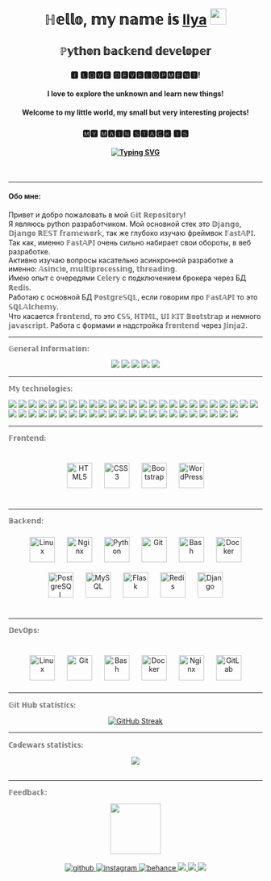 <h1 align="center">ℍ𝕖𝕝𝕝𝕠, 𝕞𝕪 𝕟𝕒𝕞𝕖 𝕚𝕤 <a href="https://github.com/Meatdam" target="_blank">Ilya</a> 
<img src="https://github.com/blackcater/blackcater/raw/main/images/Hi.gif" height="32"/></h1>
<h2 align="center">ℙ𝕪𝕥𝕙𝕠𝕟 𝕓𝕒𝕔𝕜𝕖𝕟𝕕 𝕕𝕖𝕧𝕖𝕝𝕠𝕡𝕖𝕣</h2>
<h3 align="center">🅸 🅻🅾🆅🅴 🅳🅴🆅🅴🅻🅾🅿🅼🅴🅽🆃!</h3>
<h4 align="center">I love to explore the unknown and learn new things!</h4> 
<h4 align="center">Welcome to my little world, my small but very interesting projects!</h4>

<h3 align="center">🅼🆈 🅼🅰🅸🅽 🆂🆃🅰🅲🅺 🅸🆂</h3>
<h4 align="center"><a href="https://git.io/typing-svg"><img src="https://readme-typing-svg.herokuapp.com?font=Fira+Code&pause=1000&color=F7A881&width=435&lines=𝔻𝕛𝕒𝕟𝕘𝕠%2C+𝔻𝕛𝕒𝕟𝕘𝕠+ℝ𝔼𝕊𝕋+𝕗𝕣𝕒𝕞𝕖𝕨𝕠𝕣𝕜%2C+𝔽𝕒𝕤𝕥𝔸𝕡𝕚" alt="Typing SVG" /></a></h4>
<br>

---

<h4>Обо мне:</h4>
Привет и добро пожаловать в мой 𝔾𝕚𝕥 ℝ𝕖𝕡𝕠𝕤𝕚𝕥𝕠𝕣𝕪!<br>
Я являюсь python разработчиком. Мой основной стек это 𝔻𝕛𝕒𝕟𝕘𝕠, 𝔻𝕛𝕒𝕟𝕘𝕠 ℝ𝔼𝕊𝕋 𝕗𝕣𝕒𝕞𝕖𝕨𝕠𝕣𝕜, так же глубоко изучаю фреймвок 𝔽𝕒𝕤𝕥𝔸ℙ𝕀.<br>
Так как, именно 𝔽𝕒𝕤𝕥𝔸ℙ𝕀 очень сильно набирает свои обороты, в веб разработке.<br>
Активно изучаю вопросы касательно асинхронной разработке а именно: 𝔸𝕤𝕚𝕟𝕔𝕚𝕠, 𝕞𝕦𝕝𝕥𝕚𝕡𝕣𝕠𝕔𝕖𝕤𝕤𝕚𝕟𝕘, 𝕥𝕙𝕣𝕖𝕒𝕕𝕚𝕟𝕘.<br>
Имею опыт с очередями ℂ𝕖𝕝𝕖𝕣𝕪 с подключением брокера через БД ℝ𝕖𝕕𝕚𝕤.<br> 
Работаю с основной БД ℙ𝕠𝕤𝕥𝕘𝕣𝕖𝕊ℚ𝕃, если говорим про 𝔽𝕒𝕤𝕥𝔸ℙ𝕀 то это 𝕊ℚ𝕃𝔸𝕝𝕔𝕙𝕖𝕞𝕪.<br>
Что касается 𝕗𝕣𝕠𝕟𝕥𝕖𝕟𝕕, то это ℂ𝕊𝕊, ℍ𝕋𝕄𝕃, 𝕌𝕀 𝕂𝕀𝕋 𝔹𝕠𝕠𝕥𝕤𝕥𝕣𝕒𝕡 и немного 𝕛𝕒𝕧𝕒𝕤𝕔𝕣𝕚𝕡𝕥. Работа с формами и надстройка 𝕗𝕣𝕠𝕟𝕥𝕖𝕟𝕕 через 𝕁𝕚𝕟𝕛𝕒𝟚.

---

𝔾𝕖𝕟𝕖𝕣𝕒𝕝 𝕚𝕟𝕗𝕠𝕣𝕞𝕒𝕥𝕚𝕠𝕟:
<div align="center">
<a>
<img src="https://github-profile-summary-cards.vercel.app/api/cards/profile-details?username=Meatdam&theme=solarized_dark" />
<img src="https://github-profile-summary-cards.vercel.app/api/cards/most-commit-language?username=Meatdam&theme=solarized_dark" />
<img src="https://github-profile-summary-cards.vercel.app/api/cards/repos-per-language?username=Meatdam&theme=solarized_dark" />
<img src="https://github-profile-summary-cards.vercel.app/api/cards/stats?username=Meatdam&theme=solarized_dark" />
<img src="https://github-profile-summary-cards.vercel.app/api/cards/productive-time?username=Meatdam&theme=solarized_dark" />
</a>
</div>

---

𝕄𝕪 𝕥𝕖𝕔𝕙𝕟𝕠𝕝𝕠𝕘𝕚𝕖𝕤: 
<div>
<a>
<img src="https://img.shields.io/badge/Google%20Chrome-4285F4?style=for-the-badge&logo=GoogleChrome&logoColor=white" />
</a>
<a>
<img src="https://img.shields.io/badge/Google%20Drive-4285F4?style=for-the-badge&logo=googledrive&logoColor=white" />
</a>
<a>
<img src="https://img.shields.io/badge/gitlab%20ci-%23181717.svg?style=for-the-badge&logo=gitlab&logoColor=white" />
</a>
<a>
<img src="https://img.shields.io/badge/mysql-4479A1.svg?style=for-the-badge&logo=mysql&logoColor=white" />
</a>
<a>
<img src="https://img.shields.io/badge/postgres-%23316192.svg?style=for-the-badge&logo=postgresql&logoColor=white" />
</a>
<a>
<img src="https://img.shields.io/badge/redis-%23DD0031.svg?style=for-the-badge&logo=redis&logoColor=white" />
</a>
<a>
<img src="https://img.shields.io/badge/sqlite-%2307405e.svg?style=for-the-badge&logo=sqlite&logoColor=white" />
</a>
<a>
<img src="https://img.shields.io/badge/adobe-%23FF0000.svg?style=for-the-badge&logo=adobe&logoColor=white" />
</a>
<a>
<img src="https://img.shields.io/badge/-Stackoverflow-FE7A16?style=for-the-badge&logo=stack-overflow&logoColor=white" />
</a>
<a>
<img src="https://img.shields.io/badge/Codewars-B1361E?style=for-the-badge&logo=codewars&logoColor=grey" />
</a>
<a>
<img src="https://img.shields.io/badge/Udemy-A435F0?style=for-the-badge&logo=Udemy&logoColor=white" />
</a>
<a>
<img src="https://img.shields.io/badge/celery-%23a9cc54.svg?style=for-the-badge&logo=celery&logoColor=ddf4a4" />
</a>
<a>
<img src="https://img.shields.io/badge/django-%23092E20.svg?style=for-the-badge&logo=django&logoColor=white" />
</a>
<a>
<img src="https://img.shields.io/badge/DJANGO-REST-ff1709?style=for-the-badge&logo=django&logoColor=white&color=ff1709&labelColor=gray" />
</a>
<a>
<img src="https://img.shields.io/badge/FastAPI-005571?style=for-the-badge&logo=fastapi" />
</a>
<a>
<img src="https://img.shields.io/badge/flask-%23000.svg?style=for-the-badge&logo=flask&logoColor=white" />
</a>
<a>
<img src="https://img.shields.io/badge/iohttp-%232C5bb4.svg?style=for-the-badge&logo=aiohttp&logoColor=white" />
</a>
<a>
<img src="https://img.shields.io/badge/jinja-white.svg?style=for-the-badge&logo=jinja&logoColor=black" />
</a>
<a>
<img src="https://img.shields.io/badge/JWT-black?style=for-the-badge&logo=JSON%20web%20tokens" />
</a>
<a>
<img src="https://img.shields.io/badge/Poetry-%233B82F6.svg?style=for-the-badge&logo=poetry&logoColor=0B3D8D" />
</a>
<a>
<img src="https://img.shields.io/badge/Socket.io-black?style=for-the-badge&logo=socket.io&badgeColor=010101" />
</a>
<a>
<img src="https://img.shields.io/badge/github%20pages-121013?style=for-the-badge&logo=github&logoColor=white" />
</a>
<a>
<img src="https://img.shields.io/badge/Obsidian-%23483699.svg?style=for-the-badge&logo=obsidian&logoColor=white" />
</a>
<a>
<img src="https://img.shields.io/badge/Notepad++-90E59A.svg?style=for-the-badge&logo=notepad%2b%2b&logoColor=black" />
</a>
<a>
<img src="https://img.shields.io/badge/pycharm-143?style=for-the-badge&logo=pycharm&logoColor=black&color=black&labelColor=green" />
</a>
<a>
<img src="https://img.shields.io/badge/VIM-%2311AB00.svg?style=for-the-badge&logo=vim&logoColor=white" />
</a>
<a>
<img src="https://img.shields.io/badge/Visual%20Studio%20Code-0078d7.svg?style=for-the-badge&logo=visual-studio-code&logoColor=white" />
</a>
<a>
<img src="https://img.shields.io/badge/css3-%231572B6.svg?style=for-the-badge&logo=css3&logoColor=white" />
</a>
<a>
<img src="https://img.shields.io/badge/html5-%23E34F26.svg?style=for-the-badge&logo=html5&logoColor=white" />
</a>
<a>
<img src="https://img.shields.io/badge/python-3670A0?style=for-the-badge&logo=python&logoColor=ffdd54" />
</a>
<a>
<img src="https://img.shields.io/badge/shell_script-%23121011.svg?style=for-the-badge&logo=gnu-bash&logoColor=white" />
</a>
<a>
<img src="https://img.shields.io/badge/yaml-%23ffffff.svg?style=for-the-badge&logo=yaml&logoColor=151515" />
</a>
<a>
<img src="https://img.shields.io/badge/Microsoft-0078D4?style=for-the-badge&logo=microsoft&logoColor=white" />
</a>
<a>
<img src="https://img.shields.io/badge/Microsoft_Office-D83B01?style=for-the-badge&logo=microsoft-office&logoColor=white" />
</a>
<a>
<img src="https://img.shields.io/badge/Microsoft_PowerPoint-B7472A?style=for-the-badge&logo=microsoft-powerpoint&logoColor=white" />
</a>
<a>
<img src="https://img.shields.io/badge/Microsoft_Word-2B579A?style=for-the-badge&logo=microsoft-word&logoColor=white" />
</a>
<a>
<img src="https://img.shields.io/badge/mac%20os-000000?style=for-the-badge&logo=macos&logoColor=F0F0F0" />
</a>
<a>
<img src="https://img.shields.io/badge/Linux-FCC624?style=for-the-badge&logo=linux&logoColor=black" />
</a>
<a>
<img src="https://img.shields.io/badge/Ubuntu-E95420?style=for-the-badge&logo=ubuntu&logoColor=white" />
</a>
<a>
<img src="https://img.shields.io/badge/Windows-0078D6?style=for-the-badge&logo=windows&logoColor=white" />
</a>
<a>
<img src="https://img.shields.io/badge/docker-%230db7ed.svg?style=for-the-badge&logo=docker&logoColor=white" />
</a>
<a>
<img src="https://img.shields.io/badge/Notion-%23000000.svg?style=for-the-badge&logo=notion&logoColor=white" />
</a>
<a>
<img src="https://img.shields.io/badge/Postman-FF6C37?style=for-the-badge&logo=postman&logoColor=white" />
</a>
<a>
<img src="https://img.shields.io/badge/-Swagger-%23Clojure?style=for-the-badge&logo=swagger&logoColor=white" />
</a>
<a>
<img src="https://img.shields.io/badge/gunicorn-%298729.svg?style=for-the-badge&logo=gunicorn&logoColor=white" />
</a>
<a>
<img src="https://img.shields.io/badge/nginx-%23009639.svg?style=for-the-badge&logo=nginx&logoColor=white" />
</a>
<a>
<img src="https://img.shields.io/badge/git-%23F05033.svg?style=for-the-badge&logo=git&logoColor=white" />
</a>
<a>
<img src="https://img.shields.io/badge/gitlab-%23181717.svg?style=for-the-badge&logo=gitlab&logoColor=white" />
</a>


</div>

---

𝔽𝕣𝕠𝕟𝕥𝕖𝕟𝕕:
<br>
<br>
<div align="center">  
<a href="https://en.wikipedia.org/wiki/HTML5" target="_blank"><img style="margin: 10px" src="https://profilinator.rishav.dev/skills-assets/html5-original-wordmark.svg" alt="HTML5" height="50" /></a>  
<a href="https://www.w3schools.com/css/" target="_blank"><img style="margin: 10px" src="https://profilinator.rishav.dev/skills-assets/css3-original-wordmark.svg" alt="CSS3" height="50" /></a>  
<a href="https://getbootstrap.com/docs/3.4/javascript/" target="_blank"><img style="margin: 10px" src="https://profilinator.rishav.dev/skills-assets/bootstrap-plain.svg" alt="Bootstrap" height="50" /></a>  
<a href="https://wordpress.com/" target="_blank"><img style="margin: 10px" src="https://profilinator.rishav.dev/skills-assets/wordpress.png" alt="WordPress" height="50" /></a>  
</div><br>

---

𝔹𝕒𝕔𝕜𝕖𝕟𝕕:<br>
<div align="center">  
<a href="https://www.linux.org/" target="_blank"><img style="margin: 10px" src="https://profilinator.rishav.dev/skills-assets/linux-original.svg" alt="Linux" height="50" /></a>  
<a href="https://www.nginx.com/" target="_blank"><img style="margin: 10px" src="https://profilinator.rishav.dev/skills-assets/nginx-original.svg" alt="Nginx" height="50" /></a>  
<a href="https://www.python.org/" target="_blank"><img style="margin: 10px" src="https://profilinator.rishav.dev/skills-assets/python-original.svg" alt="Python" height="50" /></a>  
<a href="https://github.com/" target="_blank"><img style="margin: 10px" src="https://profilinator.rishav.dev/skills-assets/git-scm-icon.svg" alt="Git" height="50" /></a>  
<a href="https://www.gnu.org/software/bash/" target="_blank"><img style="margin: 10px" src="https://profilinator.rishav.dev/skills-assets/gnu_bash-icon.svg" alt="Bash" height="50" /></a>  
<a href="https://www.docker.com/" target="_blank"><img style="margin: 10px" src="https://profilinator.rishav.dev/skills-assets/docker-original-wordmark.svg" alt="Docker" height="50" /></a>  
<a href="https://www.postgresql.org/" target="_blank"><img style="margin: 10px" src="https://profilinator.rishav.dev/skills-assets/postgresql-original-wordmark.svg" alt="PostgreSQL" height="50" /></a>  
<a href="https://www.mysql.com/" target="_blank"><img style="margin: 10px" src="https://profilinator.rishav.dev/skills-assets/mysql-original-wordmark.svg" alt="MySQL" height="50" /></a>  
<a href="https://flask.palletsprojects.com/" target="_blank"><img style="margin: 10px" src="https://profilinator.rishav.dev/skills-assets/flask.png" alt="Flask" height="50" /></a>  
<a href="https://redis.io/" target="_blank"><img style="margin: 10px" src="https://profilinator.rishav.dev/skills-assets/redis-original-wordmark.svg" alt="Redis" height="50" /></a>  
<a href="https://www.djangoproject.com/" target="_blank"><img style="margin: 10px" src="https://profilinator.rishav.dev/skills-assets/django-original.svg" alt="Django" height="50" /></a>  
</div>
<br>

---

𝔻𝕖𝕧𝕆𝕡𝕤: 
<br>
<br>
<div align="center">  
<a href="https://www.linux.org/" target="_blank"><img style="margin: 10px" src="https://profilinator.rishav.dev/skills-assets/linux-original.svg" alt="Linux" height="50" /></a>  
<a href="https://github.com/" target="_blank"><img style="margin: 10px" src="https://profilinator.rishav.dev/skills-assets/git-scm-icon.svg" alt="Git" height="50" /></a>  
<a href="https://www.gnu.org/software/bash/" target="_blank"><img style="margin: 10px" src="https://profilinator.rishav.dev/skills-assets/gnu_bash-icon.svg" alt="Bash" height="50" /></a>  
<a href="https://www.docker.com/" target="_blank"><img style="margin: 10px" src="https://profilinator.rishav.dev/skills-assets/docker-original-wordmark.svg" alt="Docker" height="50" /></a>  
<a href="https://www.nginx.com/" target="_blank"><img style="margin: 10px" src="https://profilinator.rishav.dev/skills-assets/nginx-original.svg" alt="Nginx" height="50" /></a>  
<a href="https://about.gitlab.com/" target="_blank"><img style="margin: 10px" src="https://profilinator.rishav.dev/skills-assets/gitlab.svg" alt="GitLab" height="50" /></a>  
</div>

---

𝔾𝕚𝕥 ℍ𝕦𝕓 𝕤𝕥𝕒𝕥𝕚𝕤𝕥𝕚𝕔𝕤:
<div align="center">
<a href="https://git.io/streak-stats"><img src="https://streak-stats.demolab.com?user=Meatdam&theme=dark&locale=ru&mode=weekly" alt="GitHub Streak" /></a>
</div>

---

ℂ𝕠𝕕𝕖𝕨𝕒𝕣𝕤 𝕤𝕥𝕒𝕥𝕚𝕤𝕥𝕚𝕔𝕤: <br>
<div align="center">
<a href="https://www.codewars.com/users/Meatdam/badges/large"><img src="https://www.codewars.com/users/Meatdam/badges/large" /></a> 
</div><br>



---

𝔽𝕖𝕖𝕕𝕓𝕒𝕔𝕜:
<div id="header" align="center">
  <img src="https://media.giphy.com/media/M9gbBd9nbDrOTu1Mqx/giphy.gif" width="100"/>
</div><br>
<div align="center">
<a href="https://github.com/Meatdam" target="_blank">
<img src=https://img.shields.io/badge/github-%2324292e.svg?&style=for-the-badge&logo=github&logoColor=white alt=github style="margin-bottom: 5px;" />
</a>
<a href="https://instagram.com/kuzkin_ilya" target="_blank">
<img src=https://img.shields.io/badge/instagram-%23000000.svg?&style=for-the-badge&logo=instagram&logoColor=white alt=instagram style="margin-bottom: 5px;" />
</a>
<a href="https://www.behance.net/2020fc77" target="_blank">
<img src=https://img.shields.io/badge/behance-%23191919.svg?&style=for-the-badge&logo=behance&logoColor=white alt=behance style="margin-bottom: 5px;" />
</a>
<a href="https://www.codewars.com/users/Meatdam" target="_blank">
<img src="https://img.shields.io/badge/Codewars-B1361E?style=for-the-badge&logo=codewars&logoColor=grey" />
</a> 
<a href="https://discordapp.com/users/1132583124308598824" target="_blank">
<img src="https://img.shields.io/badge/Discord-%235865F2.svg?style=for-the-badge&logo=discord&logoColor=white" />
</a> 
<a href="https://t.me/Ilya_kuzkin" target="_blank">
<img src="https://img.shields.io/badge/Telegram-2CA5E0?style=for-the-badge&logo=telegram&logoColor=white" />
</a>

</div>  



<!--ℙ𝕪𝕥𝕙𝕠𝕟 𝔻𝕛𝕒𝕟𝕘𝕠, 𝔻𝕛𝕒𝕟𝕘𝕠 ℝ𝔼𝕊𝕋 𝕗𝕣𝕒𝕞𝕖𝕨𝕠𝕣𝕜
**Meatdam/Meatdam** is a ✨ _special_ ✨ repository because its `README.md` (this file) appears on your GitHub profile.

Here are some ideas to get you started:

- 🔭 I’m currently working on ...
- 🌱 I’m currently learning ...
- 👯 I’m looking to collaborate on ...
- 🤔 I’m looking for help with ...
- 💬 Ask me about ...
- 📫 How to reach me: ...
- 😄 Pronouns: ...
- ⚡ Fun fact: ...
-->
